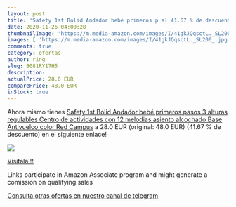 ```yaml
---
layout: post
title: 'Safety 1st Bolid Andador bebé primeros p al 41.67 % de descuento'
date: 2020-11-26 04:00:28
thumbnailImage: 'https://m.media-amazon.com/images/I/41gkJQqsctL._SL200_.jpg'
images: [ 'https://m.media-amazon.com/images/I/41gkJQqsctL._SL200_.jpg' ]
comments: true
category: ofertas
author: ring
slug: B081RY17H5
description:
actualPrice: 28.0 EUR
comparePrice: 48.0 EUR
inStock: true
---
```


Ahora mismo tienes [Safety 1st Bolid Andador bebé primeros pasos  3 alturas regulables  Centro de actividades con 12 melodias  asiento alcochado  Base Antivuelco  color Red Campus](https://www.amazon.es/dp/B081RY17H5/?tag=redken-21) a 28.0 EUR (original: 48.0 EUR) (41.67 %  de descuento) en el siguiente enlace!

[![](https://m.media-amazon.com/images/I/41gkJQqsctL._SL200_.jpg)](https://www.amazon.es/dp/B081RY17H5/?tag=redken-21)

[Visítala!!!](https://www.amazon.es/dp/B081RY17H5/?tag=redken-21)

Links participate in Amazon Associate program and might generate a comission on qualifying sales

[Consulta otras ofertas en nuestro canal de telegram](https://t.me/s/ofertas25)
